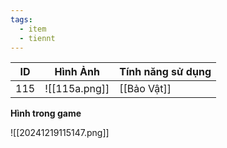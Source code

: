 ```yaml
---
tags:
  - item
  - tiennt
---
```


| ID  | Hình Ảnh      | Tính năng sử dụng |
| --- | ------------- | ----------------- |
| 115 | ![[115a.png]] | [[Bảo Vật]]       |

**Hình trong game**

![[20241219115147.png]]